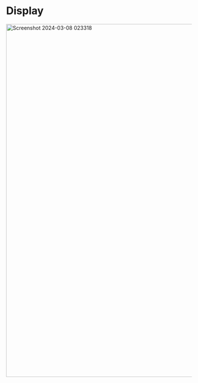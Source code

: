 # Display

<img width="960" alt="Screenshot 2024-03-08 023318" src="https://github.com/adermaulana/Livewire-with-Mary-UI/assets/111167383/cc6de3bb-087b-41eb-ad7b-488ba96d760f">



